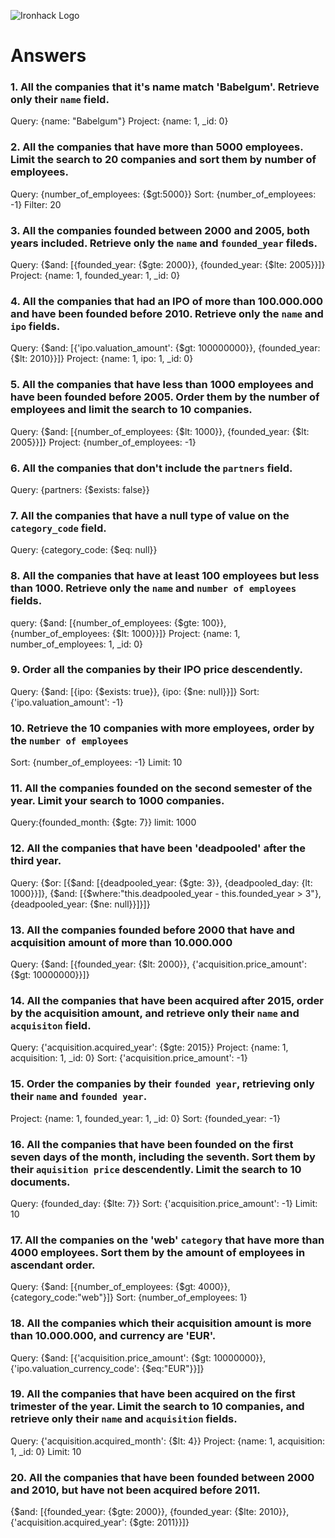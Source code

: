 ![Ironhack Logo](https://i.imgur.com/1QgrNNw.png)

# Answers

### 1. All the companies that it's name match 'Babelgum'. Retrieve only their `name` field.
Query: {name: "Babelgum"}
Project: {name: 1, _id: 0}

### 2. All the companies that have more than 5000 employees. Limit the search to 20 companies and sort them by **number of employees**.
Query: {number_of_employees: {$gt:5000}}
Sort: {number_of_employees: -1}
Filter: 20

### 3. All the companies founded between 2000 and 2005, both years included. Retrieve only the `name` and `founded_year` fileds.
Query: {$and: [{founded_year: {$gte: 2000}}, {founded_year: {$lte: 2005}}]}
Project: {name: 1, founded_year: 1, _id: 0}

### 4. All the companies that had an IPO of more than 100.000.000 and have been founded before 2010. Retrieve only the `name` and `ipo` fields.
Query: {$and: [{'ipo.valuation_amount': {$gt: 100000000}}, {founded_year: {$lt: 2010}}]}
Project: {name: 1, ipo: 1, _id: 0}
### 5. All the companies that have less than 1000 employees and have been founded before 2005. Order them by the number of employees and limit the search to 10 companies.
Query: {$and: [{number_of_employees: {$lt: 1000}}, {founded_year: {$lt: 2005}}]}
Project: {number_of_employees: -1}

### 6. All the companies that don't include the `partners` field.
Query: {partners: {$exists: false}}
### 7. All the companies that have a null type of value on the `category_code` field.
Query: {category_code: {$eq: null}}

### 8. All the companies that have at least 100 employees but less than 1000. Retrieve only the `name` and `number of employees` fields.
query: {$and: [{number_of_employees: {$gte: 100}},{number_of_employees: {$lt: 1000}}]}
Project: {name: 1, number_of_employees: 1, _id: 0}

### 9. Order all the companies by their IPO price descendently.
Query: {$and: [{ipo: {$exists: true}}, {ipo: {$ne: null}}]}
Sort: {'ipo.valuation_amount': -1}

### 10. Retrieve the 10 companies with more employees, order by the `number of employees`
Sort: {number_of_employees: -1}
Limit: 10

### 11. All the companies founded on the second semester of the year. Limit your search to 1000 companies.
Query:{founded_month: {$gte: 7}}
limit: 1000
### 12. All the companies that have been 'deadpooled' after the third year.

Query: {$or: [{$and: [{deadpooled_year: {$gte: 3}}, {deadpooled_day: {lt: 1000}}]}, {$and: [{$where:"this.deadpooled_year - this.founded_year > 3"}, {deadpooled_year: {$ne: null}}]}]}
### 13. All the companies founded before 2000 that have and acquisition amount of more than 10.000.000
Query: {$and: [{founded_year: {$lt: 2000}}, {'acquisition.price_amount': {$gt: 10000000}}]}
### 14. All the companies that have been acquired after 2015, order by the acquisition amount, and retrieve only their `name` and `acquisiton` field.
Query: {'acquisition.acquired_year': {$gte: 2015}}
Project: {name: 1, acquisition: 1, _id: 0}
Sort: {'acquisition.price_amount': -1}

### 15. Order the companies by their `founded year`, retrieving only their `name` and `founded year`.
Project: {name: 1, founded_year: 1, _id: 0}
Sort: {founded_year: -1}

### 16. All the companies that have been founded on the first seven days of the month, including the seventh. Sort them by their `aquisition price` descendently. Limit the search to 10 documents.
Query: {founded_day: {$lte: 7}}
Sort: {'acquisition.price_amount': -1}
Limit: 10

### 17. All the companies on the 'web' `category` that have more than 4000 employees. Sort them by the amount of employees in ascendant order.
Query: {$and: [{number_of_employees: {$gt: 4000}}, {category_code:"web"}]}
Sort: {number_of_employees: 1}

### 18. All the companies which their acquisition amount is more than 10.000.000, and currency are 'EUR'.
Query: {$and: [{'acquisition.price_amount': {$gt: 10000000}}, {'ipo.valuation_currency_code': {$eq:"EUR"}}]}

### 19. All the companies that have been acquired on the first trimester of the year. Limit the search to 10 companies, and retrieve only their `name` and `acquisition` fields.
Query: {'acquisition.acquired_month': {$lt: 4}}
Project: {name: 1, acquisition: 1, _id: 0}
Limit: 10

### 20. All the companies that have been founded between 2000 and 2010, but have not been acquired before 2011.
{$and: [{founded_year: {$gte: 2000}}, {founded_year: {$lte: 2010}}, {'acquisition.acquired_year': {$gte: 2011}}]}